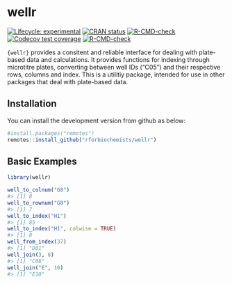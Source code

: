 
<!-- README.md is generated from README.Rmd. Please edit that file -->

# wellr

<!-- badges: start -->

[![Lifecycle:
experimental](https://img.shields.io/badge/lifecycle-experimental-orange.svg)](https://lifecycle.r-lib.org/articles/stages.html#experimental)
[![CRAN
status](https://www.r-pkg.org/badges/version/wellr)](https://CRAN.R-project.org/package=wellr)
[![R-CMD-check](https://github.com/rforbiochemists/wellr/workflows/R-CMD-check/badge.svg)](https://github.com/rforbiochemists/wellr/actions)
[![Codecov test
coverage](https://codecov.io/gh/rforbiochemists/wellr/branch/master/graph/badge.svg)](https://app.codecov.io/gh/rforbiochemists/wellr?branch=master)
[![R-CMD-check](https://github.com/rforbiochemists/wellr/actions/workflows/R-CMD-check.yaml/badge.svg)](https://github.com/rforbiochemists/wellr/actions/workflows/R-CMD-check.yaml)
<!-- badges: end -->

`{wellr}` provides a consitent and reliable interface for dealing with
plate-based data and calculations. It provides functions for indexing
through microtitre plates, converting between well IDs (“C05”) and their
respective rows, columns and index. This is a utilitiy package, intended
for use in other packages that deal with plate-based data.

## Installation

<!-- You can install the released version of wellr from [CRAN](https://CRAN.R-project.org) with: -->

You can install the development version from github as below:

``` r
#install.packages("remotes")
remotes::install_github("rforbiochemists/wellr")
```

## Basic Examples

``` r
library(wellr)

well_to_colnum("G8")
#> [1] 8
well_to_rownum("G8")
#> [1] 7
well_to_index("H1")
#> [1] 85
well_to_index("H1", colwise = TRUE)
#> [1] 8
well_from_index(37)
#> [1] "D01"
well_join(3, 8)
#> [1] "C08"
well_join("E", 10)
#> [1] "E10"
```

